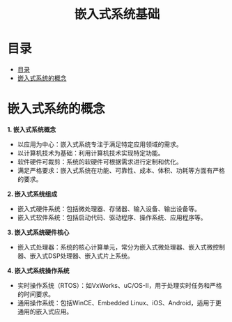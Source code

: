 <div align="center">

<h1>嵌入式系统基础</h1>

</div>

# 目录

- [目录](#目录)
- [嵌入式系统的概念](#嵌入式系统的概念)

# 嵌入式系统的概念

**1. 嵌入式系统概念**
   - 以应用为中心：嵌入式系统专注于满足特定应用领域的需求。
   - 以计算机技术为基础：利用计算机技术实现特定功能。
   - 软件硬件可裁剪：系统的软硬件可根据需求进行定制和优化。
   - 满足严格要求：嵌入式系统在功能、可靠性、成本、体积、功耗等方面有严格的要求。

**2. 嵌入式系统组成**
   - 嵌入式硬件系统：包括微处理器、存储器、输入设备、输出设备等。
   - 嵌入式软件系统：包括启动代码、驱动程序、操作系统、应用程序等。

**3. 嵌入式系统硬件核心**
   - 嵌入式处理器：系统的核心计算单元，常分为嵌入式微处理器、嵌入式微控制器、嵌入式DSP处理器、嵌入式片上系统。

**4. 嵌入式系统操作系统**
   - 实时操作系统（RTOS）：如VxWorks、uC/OS-II，用于处理实时任务和严格的时间要求。
   - 通用操作系统：包括WinCE、Embedded Linux、iOS、Android，适用于更通用的嵌入式应用。

